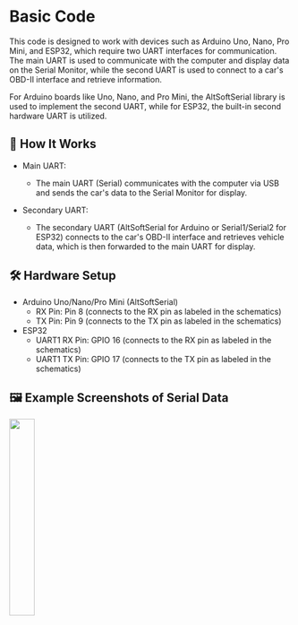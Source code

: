 # Basic Code
This code is designed to work with devices such as Arduino Uno, Nano, Pro Mini, and ESP32, which require two UART interfaces for communication. The main UART is used to communicate with the computer and display data on the Serial Monitor, while the second UART is used to connect to a car's OBD-II interface and retrieve information.

For Arduino boards like Uno, Nano, and Pro Mini, the AltSoftSerial library is used to implement the second UART, while for ESP32, the built-in second hardware UART is utilized.

## 📡 How It Works
* Main UART:
  - The main UART (Serial) communicates with the computer via USB and sends the car's data to the Serial Monitor for display.

* Secondary UART:
  - The secondary UART (AltSoftSerial for Arduino or Serial1/Serial2 for ESP32) connects to the car's OBD-II interface and retrieves vehicle data, which is then forwarded to the main UART for display.

## 🛠️ Hardware Setup
* Arduino Uno/Nano/Pro Mini (AltSoftSerial)
  - RX Pin: Pin 8 (connects to the RX pin as labeled in the schematics)
  - TX Pin: Pin 9 (connects to the TX pin as labeled in the schematics)
* ESP32
  - UART1 RX Pin: GPIO 16 (connects to the RX pin as labeled in the schematics)
  - UART1 TX Pin: GPIO 17 (connects to the TX pin as labeled in the schematics)

## 🖼️ Example Screenshots of Serial Data
<img width=30% src="https://github.com/user-attachments/assets/0ca043ea-6152-40a5-8b22-c516e84031bb">

